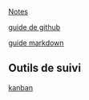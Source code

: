 [Notes](./notes)

[guide de github](./guide-github)

[guide markdown](./guide-markdown)

## Outils de suivi

[kanban](https://github.com/Direnay/Formation/projects/1)
